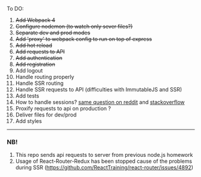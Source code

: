 To DO:
1. ~~Add Webpack 4~~
2. ~~Configure nodemon (to watch only sever files?)~~
3. ~~Separate dev and prod modes~~
4. ~~Add 'proxy' to webpack config to run on top of express~~
5. ~~Add hot reload~~
5. ~~Add requests to API~~
6. ~~Add authentication~~
7. ~~Add registration~~
8. Add logout
9. Handle routing properly
10. Handle SSR routing
11. Handle SSR requests to API (difficulties with ImmutableJS and SSR)
12. Add tests
13. How to handle sessions? [same question on reddit](https://www.reddit.com/r/node/comments/6cb1u3/authentication_with_express_react/) and [stackoverflow](https://stackoverflow.com/questions/47956972/handling-sessions-in-react-with-express-js-backend-api)
13. Proxify requests to api on production ?
14. Deliver files for dev/prod
15. Add styles

---

### NB!
1. This repo sends api requests to server from previous node.js
homework
2. Usage of React-Router-Redux has been stopped cause of the problems during SSR (https://github.com/ReactTraining/react-router/issues/4892)
